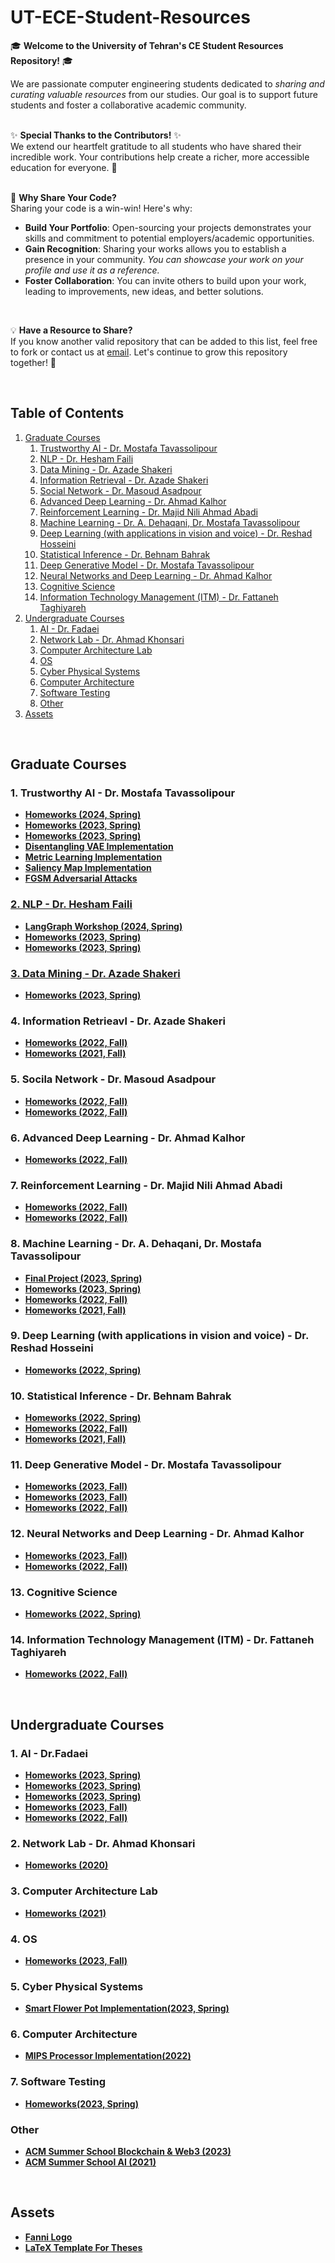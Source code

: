 # UT-ECE-Student-Resources

🎓 **Welcome to the University of Tehran's CE Student Resources Repository!** 🎓

We are passionate computer engineering students dedicated to *sharing and curating valuable resources* from our studies. Our goal is to support future students and foster a collaborative academic community.
<br>
<br>

✨ **Special Thanks to the Contributors!** ✨  
We extend our heartfelt gratitude to all students who have shared their incredible work. Your contributions help create a richer, more accessible education for everyone. 🙏
<br>
<br>

🤝 **Why Share Your Code?**  
Sharing your code is a win-win! Here's why:

- **Build Your Portfolio**: Open-sourcing your projects demonstrates your skills and commitment to potential employers/academic opportunities.
- **Gain Recognition**: Sharing your works allows you to establish a presence in your community. *You can showcase your work on your profile and use it as a reference.*
- **Foster Collaboration**: You can invite others to build upon your work, leading to improvements, new ideas, and better solutions.
<br>

💡 **Have a Resource to Share?**  
If you know another valid repository that can be added to this list, feel free to fork or contact us at [email](mailto:m.shafieeha@gmail.com). Let's continue to grow this repository together! 🌱

<br>

## Table of Contents
1. [Graduate Courses](#graduate-courses)
    1. [Trustworthy AI - Dr. Mostafa Tavassolipour](#1-trustworthy-ai---dr-mostafa-tavassolipour)
    2. [NLP - Dr. Hesham Faili](#2-nlp---dr-hesham-faili)
    3. [Data Mining - Dr. Azade Shakeri](#3-data-mining---dr-azade-shakeri)
    4. [Information Retrieval - Dr. Azade Shakeri](#4-information-retrieval---dr-azade-shakeri)
    5. [Social Network - Dr. Masoud Asadpour](#5-social-network---dr-masoud-asadpour)
    6. [Advanced Deep Learning - Dr. Ahmad Kalhor](#6-advanced-deep-learning---dr-ahmad-kalhor)
    7. [Reinforcement Learning - Dr. Majid Nili Ahmad Abadi](#7-reinforcement-learning---dr-majid-nili-ahmad-abadi)
    8. [Machine Learning - Dr. A. Dehaqani, Dr. Mostafa Tavassolipour](#8-machine-learning---dr-a-dehaqani-dr-mostafa-tavassolipour)
    9. [Deep Learning (with applications in vision and voice) - Dr. Reshad Hosseini](#9-deep-learning-with-applications-in-vision-and-voice---dr-reshad-hosseini)
    10. [Statistical Inference - Dr. Behnam Bahrak](#10-statistical-inference---dr-behnam-bahrak)
    11. [Deep Generative Model - Dr. Mostafa Tavassolipour](#11-deep-generative-model---dr-mostafa-tavassolipour)
    12. [Neural Networks and Deep Learning - Dr. Ahmad Kalhor](#12-neural-networks-and-deep-learning---dr-ahmad-kalhor)
    13. [Cognitive Science](#13-cognitive-science)
    14. [Information Technology Management (ITM) - Dr. Fattaneh Taghiyareh](#14-information-technology-management-itm---dr-fattaneh-taghiyareh)
2. [Undergraduate Courses](#undergraduate-courses)
    1. [AI - Dr. Fadaei](#1-ai---dr-fadaei)
    2. [Network Lab - Dr. Ahmad Khonsari](#2-network-lab---dr-ahmad-khonsari)
    3. [Computer Architecture Lab](#3-computer-architecture-lab)
    4. [OS](#4-os)
    5. [Cyber Physical Systems](#5-cyber-physical-systems)
    6. [Computer Architecture](#6-computer-architecture)
    7. [Software Testing](#7-software-testing)
    8. [Other](#other)
3. [Assets](#assets)

<br>

## Graduate Courses

### 1. Trustworthy AI - Dr. Mostafa Tavassolipour
* [**Homeworks (2024, Spring)**](https://github.com/moshafieeha/Deep-Learning-Mini-Projects)
* [**Homeworks (2023, Spring)**](https://github.com/m4hyarm/Trustworthy_AI_Course_Assignments)
* [**Homeworks (2023, Spring)**](https://github.com/farzaneh-hatami/Trustworthy-AI)
* [**Disentangling VAE Implementation**](https://github.com/farshadsangari/disentangling-vae)
* [**Metric Learning Implementation**](https://github.com/farshadsangari/robust_classifier)
* [**Saliency Map Implementation**](https://github.com/farshadsangari/saliency_map_prediction)
* [**FGSM Adversarial Attacks**](https://github.com/ahedayat/FGSM-Adversarial-Attacks)

### [2. NLP - Dr. Hesham Faili](https://nlp-ut.github.io)
* [**LangGraph Workshop (2024, Spring)**](https://github.com/VavRe/ut-nlp-langgraph)
* [**Homeworks (2023, Spring)**](https://github.com/VavRe/nlp-ut)
* [**Homeworks (2023, Spring)**](https://github.com/fatemehnadir/Natural-Language-Processing)

### [3. Data Mining - Dr. Azade Shakeri](https://dm-ut.github.io)
* [**Homeworks (2023, Spring)**](https://github.com/VavRe/data-mining-ut)

### 4. Information Retrieavl  - Dr. Azade Shakeri
* [**Homeworks (2022, Fall)**](https://github.com/VavRe/data-mining-ut)
* [**Homeworks (2021, Fall)**](https://github.com/mamathew98/Intelligent-Information-Retrieval-Projects)

### 5. Socila Network - Dr. Masoud Asadpour
* [**Homeworks (2022, Fall)**](https://github.com/VavRe/social-networks-ut)
* [**Homeworks (2022, Fall)**](https://github.com/S-razmi/social_network_assg)

### 6. Advanced Deep Learning - Dr. Ahmad Kalhor
* [**Homeworks (2022, Fall)**](https://github.com/farzaneh-hatami/MetricLearning)

### 7. Reinforcement Learning - Dr. Majid Nili Ahmad Abadi
* [**Homeworks (2022, Fall)**](https://github.com/m4hyarm/Reinforcement_Learning_Course_Assignments)
* [**Homeworks (2022, Fall)**](https://github.com/S-razmi/RL-Course-assg)

### 8. Machine Learning - Dr. A. Dehaqani, Dr. Mostafa Tavassolipour
* [**Final Project (2023, Spring)**](https://github.com/HesamAsad/MachineLearning-Spring2023-FinalProject)
* [**Homeworks (2023, Spring)**](https://github.com/fardinabbasi/Machine_Learning)
* [**Homeworks (2022, Fall)**](https://github.com/fatemehnadir/Machine-Learning)
* [**Homeworks (2021, Fall)**](https://github.com/iman2693/ML-UTCS-2021)

### 9. Deep Learning (with applications in vision and voice) - Dr. Reshad Hosseini
* [**Homeworks (2022, Spring)**](https://github.com/m4hyarm/Deep_Learning_Course_Assignments)

### 10. Statistical Inference - Dr. Behnam Bahrak 
* [**Homeworks (2022, Spring)**](https://github.com/farzaneh-hatami/StatisticalInference)
* [**Homeworks (2022, Fall)**](https://github.com/fatemehnadir/Statistical-Inference)
* [**Homeworks (2021, Fall)**](https://github.com/niiiikou/Statistical-Inference)

### 11. Deep Generative Model - Dr. Mostafa Tavassolipour
* [**Homeworks (2023, Fall)**](https://github.com/fatemehnadir/Deep-Generative-Model)
* [**Homeworks (2023, Fall)**](https://github.com/Arhosseini77/dgm_course_2023)
* [**Homeworks (2022, Fall)**](https://github.com/niiiikou/DeepGenerativeModels)

### 12. Neural Networks and Deep Learning - Dr. Ahmad Kalhor
* [**Homeworks (2023, Fall)**](https://github.com/Hadi-loo/Neural-Networks-and-Deep-Learning-Course)
* [**Homeworks (2022, Fall)**](https://github.com/Farbod-Siahkali/Neural-Networks-and-Deep-Learning)

### 13. Cognitive Science
* [**Homeworks (2022, Spring)**](https://github.com/m4hyarm/Cognitive_Science_Course_Assignments)

### 14. Information Technology Management (ITM) - Dr. Fattaneh Taghiyareh
* [**Homeworks (2022, Fall)**](https://github.com/varaste/Information-Technology-Management-ITM)

<br>

## Undergraduate Courses

### 1. AI - Dr.Fadaei
* [**Homeworks (2023, Spring)**](https://github.com/AliHamzeh2002/AI-Course-Projects)
* [**Homeworks (2023, Spring)**](https://github.com/avamirm/Artificial-Intelligence-Projects)
* [**Homeworks (2023, Spring)**](https://github.com/Hadi-loo/Artificial-Intelligence-Course)
* [**Homeworks (2023, Fall)**](https://github.com/MobinaMhr/Artificial-Intelligence-Course-F2024)
* [**Homeworks (2022, Fall)**](https://github.com/PashaBarahimi/Artificial-Intelligence-Projects)

### 2. Network Lab - Dr. Ahmad Khonsari
* [**Homeworks (2020)**](https://github.com/HPNL/TCP-IP-Laboratory)

### 3. Computer Architecture Lab
* [**Homeworks (2021)**](https://github.com/kalhorghazal/ARM-Processor)

### 4. OS
* [**Homeworks (2023, Fall)**](https://github.com/avamirm/Operating-System-Projects)

### 5. Cyber Physical Systems 
* [**Smart Flower Pot Implementation(2023, Spring)**](https://github.com/Theparia/Arduino-Smart-Flower-Pot)

### 6. Computer Architecture
* [**MIPS Processor Implementation(2022)**](https://github.com/avamirm/Computer-Architecture-Course-Projects)

### 7. Software Testing
* [**Homeworks(2023, Spring)**](https://github.com/avamirm/Software-Testing-Course-Projects)

### Other
* [**ACM Summer School Blockchain & Web3 (2023)**](https://github.com/UT-ACM-Student-Chapter/Blockchain-SoC-Projects)
* [**ACM Summer School AI (2021)**](https://github.com/AmirAbaskohi/ACM-Summer-School-2021-AI)
<br>

## Assets
* [**Fanni Logo**](https://github.com/hadisfr/UT-EngineeringCollege-Logo)
* [**LaTeX Template For Theses**](https://github.com/sinamomken/tehran-thesis)









